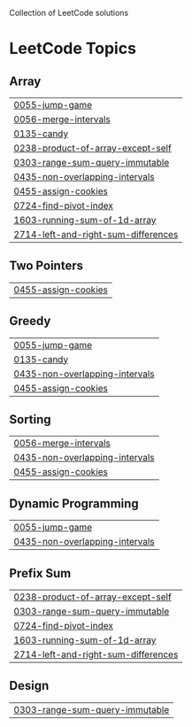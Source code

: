 
Collection of LeetCode solutions

<!---LeetCode Topics Start-->
# LeetCode Topics
## Array
|  |
| ------- |
| [0055-jump-game](https://github.com/Adi-070/Leetcode-GFG_solutions/tree/master/0055-jump-game) |
| [0056-merge-intervals](https://github.com/Adi-070/Leetcode-GFG_solutions/tree/master/0056-merge-intervals) |
| [0135-candy](https://github.com/Adi-070/Leetcode-GFG_solutions/tree/master/0135-candy) |
| [0238-product-of-array-except-self](https://github.com/Adi-070/Leetcode-GFG_solutions/tree/master/0238-product-of-array-except-self) |
| [0303-range-sum-query-immutable](https://github.com/Adi-070/Leetcode-GFG_solutions/tree/master/0303-range-sum-query-immutable) |
| [0435-non-overlapping-intervals](https://github.com/Adi-070/Leetcode-GFG_solutions/tree/master/0435-non-overlapping-intervals) |
| [0455-assign-cookies](https://github.com/Adi-070/Leetcode-GFG_solutions/tree/master/0455-assign-cookies) |
| [0724-find-pivot-index](https://github.com/Adi-070/Leetcode-GFG_solutions/tree/master/0724-find-pivot-index) |
| [1603-running-sum-of-1d-array](https://github.com/Adi-070/Leetcode-GFG_solutions/tree/master/1603-running-sum-of-1d-array) |
| [2714-left-and-right-sum-differences](https://github.com/Adi-070/Leetcode-GFG_solutions/tree/master/2714-left-and-right-sum-differences) |
## Two Pointers
|  |
| ------- |
| [0455-assign-cookies](https://github.com/Adi-070/Leetcode-GFG_solutions/tree/master/0455-assign-cookies) |
## Greedy
|  |
| ------- |
| [0055-jump-game](https://github.com/Adi-070/Leetcode-GFG_solutions/tree/master/0055-jump-game) |
| [0135-candy](https://github.com/Adi-070/Leetcode-GFG_solutions/tree/master/0135-candy) |
| [0435-non-overlapping-intervals](https://github.com/Adi-070/Leetcode-GFG_solutions/tree/master/0435-non-overlapping-intervals) |
| [0455-assign-cookies](https://github.com/Adi-070/Leetcode-GFG_solutions/tree/master/0455-assign-cookies) |
## Sorting
|  |
| ------- |
| [0056-merge-intervals](https://github.com/Adi-070/Leetcode-GFG_solutions/tree/master/0056-merge-intervals) |
| [0435-non-overlapping-intervals](https://github.com/Adi-070/Leetcode-GFG_solutions/tree/master/0435-non-overlapping-intervals) |
| [0455-assign-cookies](https://github.com/Adi-070/Leetcode-GFG_solutions/tree/master/0455-assign-cookies) |
## Dynamic Programming
|  |
| ------- |
| [0055-jump-game](https://github.com/Adi-070/Leetcode-GFG_solutions/tree/master/0055-jump-game) |
| [0435-non-overlapping-intervals](https://github.com/Adi-070/Leetcode-GFG_solutions/tree/master/0435-non-overlapping-intervals) |
## Prefix Sum
|  |
| ------- |
| [0238-product-of-array-except-self](https://github.com/Adi-070/Leetcode-GFG_solutions/tree/master/0238-product-of-array-except-self) |
| [0303-range-sum-query-immutable](https://github.com/Adi-070/Leetcode-GFG_solutions/tree/master/0303-range-sum-query-immutable) |
| [0724-find-pivot-index](https://github.com/Adi-070/Leetcode-GFG_solutions/tree/master/0724-find-pivot-index) |
| [1603-running-sum-of-1d-array](https://github.com/Adi-070/Leetcode-GFG_solutions/tree/master/1603-running-sum-of-1d-array) |
| [2714-left-and-right-sum-differences](https://github.com/Adi-070/Leetcode-GFG_solutions/tree/master/2714-left-and-right-sum-differences) |
## Design
|  |
| ------- |
| [0303-range-sum-query-immutable](https://github.com/Adi-070/Leetcode-GFG_solutions/tree/master/0303-range-sum-query-immutable) |
<!---LeetCode Topics End-->